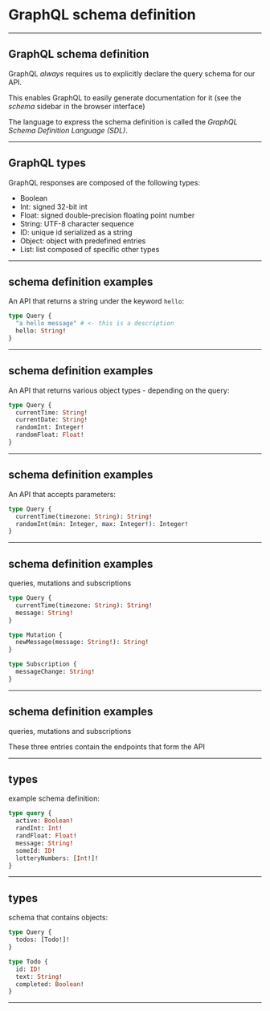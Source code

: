 # GraphQL schema definition

---

## GraphQL schema definition

GraphQL _always_ requires us to explicitly declare the query schema for our API.

This enables GraphQL to easily generate documentation for it (see the _schema_ sidebar in the browser interface)

The language to express the schema definition is called the _GraphQL Schema Definition Language (SDL)_.

---

## GraphQL types

GraphQL responses are composed of the following types:

- Boolean
- Int: signed 32-bit int
- Float: signed double-precision floating point number
- String: UTF-8 character sequence
- ID: unique id serialized as a string
- Object: object with predefined entries
- List: list composed of specific other types

---

## schema definition examples

An API that returns a string under the keyword `hello`:

```graphql
type Query {
  "a hello message" # <- this is a description
  hello: String!
}
```

---

## schema definition examples

An API that returns various object types - depending on the query:

```graphql
type Query {
  currentTime: String!
  currentDate: String!
  randomInt: Integer!
  randomFloat: Float!
}
```

---

## schema definition examples

An API that accepts parameters:

```graphql
type Query {
  currentTime(timezone: String): String!
  randomInt(min: Integer, max: Integer!): Integer!
}
```

---

## schema definition examples

queries, mutations and subscriptions

```graphql
type Query {
  currentTime(timezone: String): String!
  message: String!
}

type Mutation {
  newMessage(message: String!): String!
}

type Subscription {
  messageChange: String!
}
```

---

## schema definition examples

queries, mutations and subscriptions

These three entries contain the endpoints that form the API

---

## types

example schema definition:

```graphql
type query {
  active: Boolean!
  randInt: Int!
  randFloat: Float!
  message: String!
  someId: ID!
  lotteryNumbers: [Int!]!
}
```

---

## types

schema that contains objects:

```graphql
type Query {
  todos: [Todo!]!
}

type Todo {
  id: ID!
  text: String!
  completed: Boolean!
}
```

---
